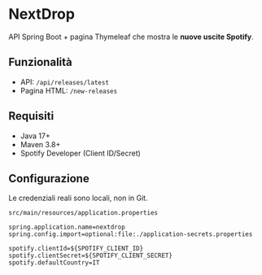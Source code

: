 # NextDrop

API Spring Boot + pagina Thymeleaf che mostra le **nuove uscite Spotify**.

## Funzionalità
- API: `/api/releases/latest`
- Pagina HTML: `/new-releases`

## Requisiti
- Java 17+
- Maven 3.8+
- Spotify Developer (Client ID/Secret)

## Configurazione
Le credenziali reali sono locali, non in Git.

`src/main/resources/application.properties`
```properties
spring.application.name=nextdrop
spring.config.import=optional:file:./application-secrets.properties

spotify.clientId=${SPOTIFY_CLIENT_ID}
spotify.clientSecret=${SPOTIFY_CLIENT_SECRET}
spotify.defaultCountry=IT
